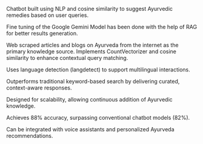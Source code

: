  Chatbot built using NLP and cosine similarity to suggest Ayurvedic remedies based on user
 queries.
 
 Fine tuning of the Google Gemini Model has been done with the help of RAG for better results
 generation.
 
 Web scraped articles and blogs on Ayurveda from the internet as the primary knowledge source.
 Implements CountVectorizer and cosine similarity to enhance contextual query matching.
 
 Uses language detection (langdetect) to support multilingual interactions.
 
 Outperforms traditional keyword-based search by delivering curated, context-aware responses.
 
 Designed for scalability, allowing continuous addition of Ayurvedic knowledge.
 
 Achieves 88% accuracy, surpassing conventional chatbot models (82%).
 
 Can be integrated with voice assistants and personalized Ayurveda recommendations.
